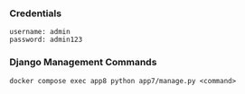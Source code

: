 ### Credentials

```text
username: admin    
password: admin123
```

### Django Management Commands

```code
docker compose exec app8 python app7/manage.py <command>
```